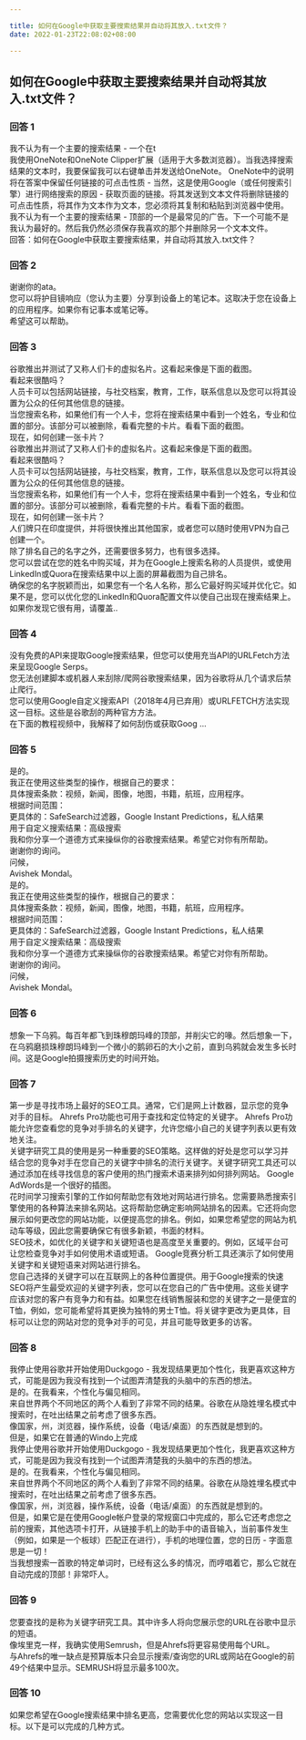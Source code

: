 ```yaml
---

title: 如何在Google中获取主要搜索结果并自动将其放入.txt文件？
date: 2022-01-23T22:08:02+08:00

---
```





## 如何在Google中获取主要搜索结果并自动将其放入.txt文件？  
### 回答 1
我不认为有一个主要的搜索结果 - 一个在t  
我使用OneNote和OneNote Clipper扩展（适用于大多数浏览器）。当我选择搜索结果的文本时，我要保留我可以右键单击并发送给OneNote。 OneNote中的说明将在答案中保留任何链接的可点击性质 - 当然，这是使用Google（或任何搜索引擎）进行网络搜索的原因 - 获取页面的链接。将其发送到文本文件将删除链接的可点击性质，将其作为文本作为文本，您必须将其复制和粘贴到浏览器中使用。  
我不认为有一个主要的搜索结果 - 顶部的一个是最常见的广告。下一个可能不是我认为最好的。然后我仍然必须保存我喜欢的那个并删除另一个文本文件。  
回答：如何在Google中获取主要搜索结果，并自动将其放入.txt文件？  
### 回答 2
谢谢你的ata。  
您可以将护目镜响应（您认为主要）分享到设备上的笔记本。这取决于您在设备上的应用程序。如果你有记事本或笔记等。  
希望这可以帮助。  
### 回答 3
谷歌推出并测试了又称人们卡的虚拟名片。这看起来像是下面的截图。  
看起来很酷吗？  
人员卡可以包括网站链接，与社交档案，教育，工作，联系信息以及您可以将其设置为公众的任何其他信息的链接。  
当您搜索名称，如果他们有一个人卡，您将在搜索结果中看到一个姓名，专业和位置的部分。该部分可以被删除，看看完整的卡片。看看下面的截图。  
现在，如何创建一张卡片？  
谷歌推出并测试了又称人们卡的虚拟名片。这看起来像是下面的截图。  
看起来很酷吗？  
人员卡可以包括网站链接，与社交档案，教育，工作，联系信息以及您可以将其设置为公众的任何其他信息的链接。  
当您搜索名称，如果他们有一个人卡，您将在搜索结果中看到一个姓名，专业和位置的部分。该部分可以被删除，看看完整的卡片。看看下面的截图。  
现在，如何创建一张卡片？  
人们牌只在印度提供，并将很快推出其他国家，或者您可以随时使用VPN为自己创建一个。  
除了排名自己的名字之外，还需要很多努力，也有很多选择。  
您可以尝试在您的姓名中购买域，并为在Google上搜索名称的人员提供，或使用LinkedIn或Quora在搜索结果中以上面的屏幕截图为自己排名。  
确保您的名字脱颖而出，如果您有一个名人名称，那么它最好购买域并优化它。如果不是，您可以优化您的LinkedIn和Quora配置文件以使自己出现在搜索结果上。  
如果你发现它很有用，请覆盖..  
### 回答 4
没有免费的API来提取Google搜索结果，但您可以使用充当API的URLFetch方法来呈现Google Serps。  
您无法创建脚本或机器人来刮除/爬网谷歌搜索结果，因为谷歌将从几个请求后禁止爬行。  
您可以使用Google自定义搜索API（2018年4月已弃用）或URLFETCH方法实现这一目标。这些是谷歌刮的两种官方方法。  
在下面的教程视频中，我解释了如何刮伤或获取Goog ...  
### 回答 5
是的。  
我正在使用这些类型的操作，根据自己的要求：  
具体搜索条款：视频，新闻，图像，地图，书籍，航班，应用程序。  
根据时间范围：  
更具体的：SafeSearch过滤器，Google Instant Predictions，私人结果  
用于自定义搜索结果：高级搜索  
我和你分享一个道德方式来操纵你的谷歌搜索结果。希望它对你有所帮助。  
谢谢你的询问。  
问候，  
Avishek Mondal。  
是的。  
我正在使用这些类型的操作，根据自己的要求：  
具体搜索条款：视频，新闻，图像，地图，书籍，航班，应用程序。  
根据时间范围：  
更具体的：SafeSearch过滤器，Google Instant Predictions，私人结果  
用于自定义搜索结果：高级搜索  
我和你分享一个道德方式来操纵你的谷歌搜索结果。希望它对你有所帮助。  
谢谢你的询问。  
问候，  
Avishek Mondal。  
### 回答 6
想象一下乌鸦。每百年都飞到珠穆朗玛峰的顶部，并削尖它的喙。然后想象一下，在乌鸦磨损珠穆朗玛峰到一个微小的鹅卵石的大小之前，直到乌鸦就会发生多长时间。这是Google拍摄搜索历史的时间开始。  
### 回答 7
第一步是寻找市场上最好的SEO工具。通常，它们是网上计数器，显示您的竞争对手的目标。 Ahrefs Pro功能也可用于查找和定位特定的关键字。 Ahrefs Pro功能允许您查看您的竞争对手排名的关键字，允许您缩小自己的关键字列表以更有效地关注。  
关键字研究工具的使用是另一种重要的SEO策略。这样做的好处是您可以学习并结合您的竞争对手在您自己的关键字中排名的流行关键字。关键字研究工具还可以通过添加在线寻找信息的客户使用的热门搜索术语来排列如何排列网站。 Google AdWords是一个很好的插图。  
花时间学习搜索引擎的工作如何帮助您有效地对网站进行排名。您需要熟悉搜索引擎使用的各种算法来排名网站。这将帮助您确定影响网站排名的因素。它还将向您展示如何更改您的网站功能，以便提高您的排名。例如，如果您希望您的网站为机动车等级，因此您需要确保它有很多新颖，书面的材料。  
SEO技术，如优化的关键字和关键短语也是高度至关重要的。例如，区域平台可让您检查竞争对手如何使用术语或短语。 Google竞赛分析工具还演示了如何使用关键字和关键短语来对网站进行排名。  
您自己选择的关键字可以在互联网上的各种位置提供。用于Google搜索的快速SEO将产生最受欢迎的关键字列表，您可以在您自己的广告中使用。这些关键字应该对您的客户有竞争力和有益。如果您在线销售服装和您的关键字之一是便宜的T恤，例如，您可能希望将其更换为独特的男士T恤。将关键字更改为更具体，目标可以让您的网站对您的竞争对手的可见，并且可能导致更多的访客。  
### 回答 8
我停止使用谷歌并开始使用Duckgogo  - 我发现结果更加个性化，我更喜欢这种方式，可能是因为我没有找到一个试图弄清楚我的头脑中的东西的想法。  
是的。在我看来，个性化与偏见相同。  
来自世界两个不同地区的两个人看到了非常不同的结果。谷歌在从隐姓埋名模式中搜索时，在吐出结果之前考虑了很多东西。  
像国家，州，浏览器，操作系统，设备（电话/桌面）的东西就是想到的。  
但是，如果它在普通的Windo上完成  
我停止使用谷歌并开始使用Duckgogo  - 我发现结果更加个性化，我更喜欢这种方式，可能是因为我没有找到一个试图弄清楚我的头脑中的东西的想法。  
是的。在我看来，个性化与偏见相同。  
来自世界两个不同地区的两个人看到了非常不同的结果。谷歌在从隐姓埋名模式中搜索时，在吐出结果之前考虑了很多东西。  
像国家，州，浏览器，操作系统，设备（电话/桌面）的东西就是想到的。  
但是，如果它是在使用Google帐户登录的常规窗口中完成的，那么它还考虑您之前的搜索，其他选项卡打开，从链接手机上的助手中的语音输入，当前事件发生（例如，如果是一个板球）匹配正在进行），手机的地理位置，您的日历 - 字面意思是一切！  
当我想搜索一首歌的特定单词时，已经有这么多的情况，而哼唱着它，那么它就在自动完成的顶部！非常吓人。  
### 回答 9
您要查找的是称为关键字研究工具。其中许多人将向您展示您的URL在谷歌中显示的短语。  
像埃里克一样，我确实使用Semrush，但是Ahrefs将更容易使用每个URL。  
与Ahrefs的唯一缺点是预算版本只会显示搜索/查询您的URL或网站在Google的前49个结果中显示。SEMRUSH将显示最多100次。  
### 回答 10
如果您希望在Google搜索结果中排名更高，您需要优化您的网站以实现这一目标。以下是可以完成的几种方式。  
